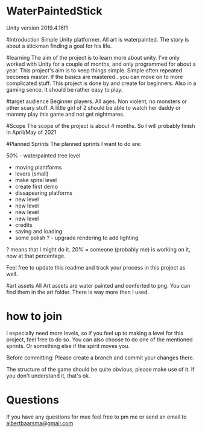 # WaterPaintedStick
Unity version 2019.4.16f1

#introduction
Simple Unity platformer. All art is waterpainted. The story is about a stickman finding a goal for his life.

#learning
The aim of the project is to learn more about unity. I've only worked with Unity for a couple of months, and only programmed for about a year. This project's aim is to keep things simple. Simple often repeated becomes master. If the basics are mastered.. you can move on to more complicated stuff.
This project is done by and create for beginners. Also in a gaming sence. It should be rather easy to play. 

#target audience
Beginner players. All ages. Non violent, no monsters or other scary stuff. A little girl of 2 should be able to watch her daddy or mommy play this game and not get nightmares.

#Scope
The scope of the project is about 4 months. So I will probably finish in April/May of 2021

#Planned Sprints
The planned sprints I want to do are:

50% - waterpainted tree level
- moving plantforms
- levers (small)
- make spiral level
- create first demo
- dissapearing platforms
- new level
- new level
- new level
- new level
- credits
- saving and loading
- some polish
? - upgrade rendering to add lighting

? means that I might do it. 
20% = someone (probably me) is working on it, now at that percentage.

Feel free to update this readme and track your process in this project as well.

#art assets
All Art assets are water painted and conferted to png. You can find them in the art folder. There is way more then I used. 

# how to join
I especially need more levels, so if you feel up to making a level for this project, feel free to do so.
You can also choose to do one of the mentioned sprints. Or something else if the spirit moves you. 

Before committing: Please create a branch and commit your changes there. 

The structure of the game should be quite obvious, please make use of it. If you don't understand it, that's ok.

# Questions
If you have any questions for mee feel free to pm me or send an email to albertbaarsma@gmail.com 
